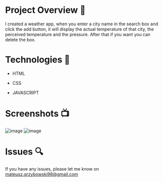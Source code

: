 # Project Overview  🎉
I created a weather app, when you enter a city name in the search box and click the add button, it will display the actual temperature of that city, the perceived temperature and the pressure. After that if you want you can delete the box.

# Technologies 🔧
* HTML

* CSS

* JAVASCRIPT

# Screenshots 📺

![image](https://user-images.githubusercontent.com/61913031/111883570-7aadce80-89bc-11eb-8f2c-5697ac2d3112.png)
![image](https://user-images.githubusercontent.com/61913031/111883681-2eaf5980-89bd-11eb-842d-1110febb99d5.png)

# Issues 🔍
 
 If you have any issues, please let me know on mateusz.grzybowski98@gmail.com
